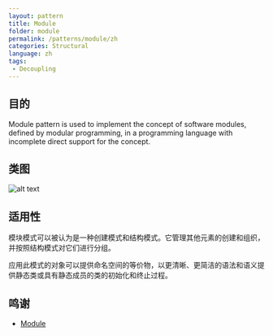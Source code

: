 ```yaml
---
layout: pattern
title: Module
folder: module
permalink: /patterns/module/zh
categories: Structural
language: zh
tags:
 - Decoupling
---
```


## 目的
Module pattern is used to implement the concept of software modules, defined by modular programming, in a programming language with incomplete direct support for the concept.

## 类图
![alt text](./etc/module.png "Module")

## 适用性
模块模式可以被认为是一种创建模式和结构模式。它管理其他元素的创建和组织，并按照结构模式对它们进行分组。

应用此模式的对象可以提供命名空间的等价物，以更清晰、更简洁的语法和语义提供静态类或具有静态成员的类的初始化和终止过程。
## 鸣谢

* [Module](https://en.wikipedia.org/wiki/Module_pattern)

